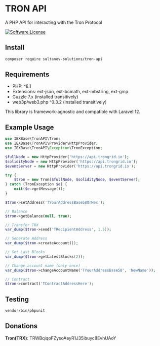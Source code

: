 # TRON API
A PHP API for interacting with the Tron Protocol

[![Software License](https://img.shields.io/badge/license-MIT-brightgreen.svg?style=flat-square)](LICENSE)

## Install

```bash
composer require sultanov-solutions/tron-api
```

## Requirements

- PHP: ^8.1
- Extensions: ext-json, ext-bcmath, ext-mbstring, ext-gmp
- Guzzle 7.x (installed transitively)
- web3p/web3.php ^0.3.2 (installed transitively)

This library is framework-agnostic and compatible with Laravel 12.

## Example Usage

```php
use IEXBase\TronAPI\Tron;
use IEXBase\TronAPI\Provider\HttpProvider;
use IEXBase\TronAPI\Exception\TronException;

$fullNode = new HttpProvider('https://api.trongrid.io');
$solidityNode = new HttpProvider('https://api.trongrid.io');
$eventServer = new HttpProvider('https://api.trongrid.io');

try {
    $tron = new Tron($fullNode, $solidityNode, $eventServer);
} catch (TronException $e) {
    exit($e->getMessage());
}

$tron->setAddress('TYourAddressBase58OrHex');

// Balance
$tron->getBalance(null, true);

// Transfer TRX
var_dump($tron->send('TRecipientAddress', 1.5));

// Generate Address
var_dump($tron->createAccount());

// Get Last Blocks
var_dump($tron->getLatestBlocks(2));

// Change account name (only once)
var_dump($tron->changeAccountName('TYourAddressBase58', 'NewName'));

// Contract
$tron->contract('TContractAddressHere');
```

## Testing

```bash
vendor/bin/phpunit
```

## Donations
**Tron(TRX)**: TRWBqiqoFZysoAeyR1J35ibuyc8EvhUAoY

